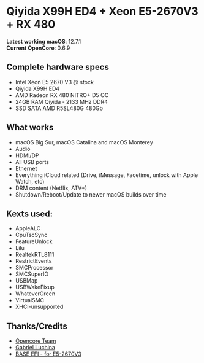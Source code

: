 # Qiyida X99H ED4 + Xeon E5-2670V3 + RX 480

**Latest working macOS**: 12.7.1
<br>
**Current OpenCore**: 0.6.9

## Complete hardware specs
- Intel Xeon E5 2670 V3 @ stock
- Qiyida X99H ED4
- AMD Radeon RX 480 NITRO+ D5 OC 
- 24GB RAM Qiyida - 2133 MHz DDR4
- SSD SATA AMD R5SL480G 480Gb

## What works
- macOS Big Sur, macOS Catalina and macOS Monterey
- Audio
- HDMI/DP
- All USB ports
- Ethernet
- Everything iCloud related (Drive, iMessage, Facetime, unlock with Apple Watch, etc)
- DRM content (Netflix, ATV+)
- Shutdown/Reboot/Update to newer macOS builds over time

## Kexts used:
- AppleALC
- CpuTscSync
- FeatureUnlock
- Lilu
- RealtekRTL8111
- RestrictEvents
- SMCProcessor
- SMCSuperIO
- USBMap
- USBWakeFixup
- WhateverGreen
- VirtualSMC
- XHCI-unsupported

## Thanks/Credits
- [Opencore Team](https://dortania.github.io/getting-started/)
- [Gabriel Luchina](https://github.com/luchina-gabriel/)
- [BASE EFI - for E5-2670V3](https://github.com/vncsmnl/EFI-HUANANZHI-X99-BD4-HACKINTOSH/)
